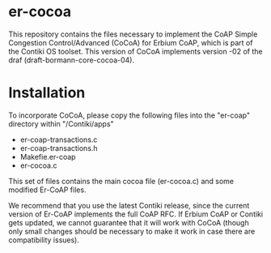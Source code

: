 # er-cocoa

This repository contains the files necessary to implement the CoAP Simple Congestion Control/Advanced (CoCoA) for Erbium CoAP, which is part of the Contiki OS toolset. This version of CoCoA implements version -02 of the draf (draft-bormann-core-cocoa-04).

# Installation

To incorporate CoCoA, please copy the following files into the "er-coap" directory within "/Contiki/apps"

- er-coap-transactions.c
- er-coap-transactions.h
- Makefie.er-coap
- er-cocoa.c

This set of files contains the main cocoa file (er-cocoa.c) and some modified Er-CoAP files.

We recommend that you use the latest Contiki release, since the current version of Er-CoAP implements the full CoAP RFC. If Erbium CoAP or Contiki gets updated, we cannot guarantee that it will work with CoCoA (though only small changes should be necessary to make it work in case there are compatibility issues).
